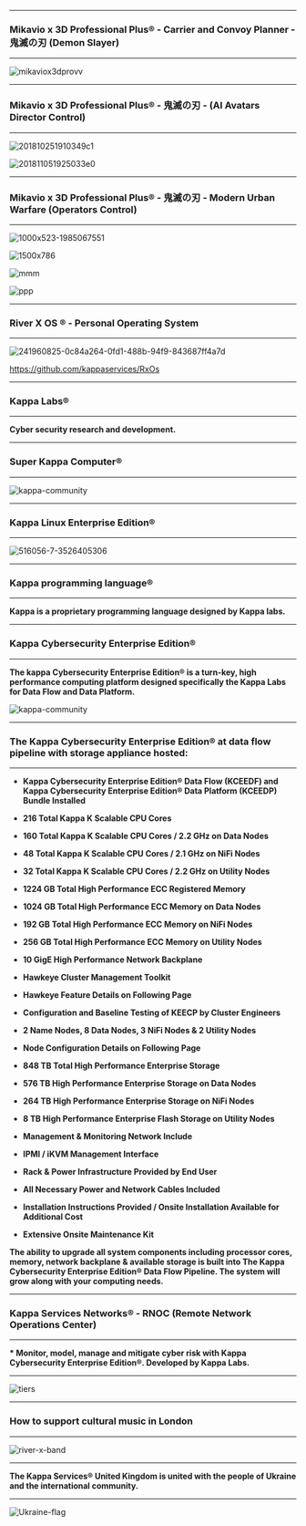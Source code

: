 <!--
**kappaservices/kappaservices** is a ✨ _special_ ✨ repository because its `README.md` (this file) appears on your GitHub profile.

Here are some ideas to get you started:

- 🔭 I’m currently working on ...
- 🌱 I’m currently learning ...
- 👯 I’m looking to collaborate on ...
- 🤔 I’m looking for help with ...
- 💬 Ask me about ...
- 📫 How to reach me: ...
- 😄 Pronouns: ...
- ⚡ Fun fact: ...
-->

************************************************************************************************************************ 
### Mikavio x 3D Professional Plus® - Carrier and Convoy Planner - 鬼滅の刃 (Demon Slayer)
************************************************************************************************************************

![mikaviox3dprovv](https://github.com/kappaservices/Mikaviox3D/assets/134499461/49cad40c-52e7-4c23-b577-4473a316b3e2)

************************************************************************************************************************ 
### Mikavio x 3D Professional Plus® - 鬼滅の刃 - (AI Avatars Director Control)
************************************************************************************************************************

![201810251910349c1](https://github.com/kappaservices/Mikaviox3D/assets/134499461/3711b1a0-4a76-4d03-8306-6b2d3b2479b8)

![201811051925033e0](https://github.com/kappaservices/Mikaviox3D/assets/134499461/bf608242-d740-4f11-af12-b307df5c7cda)

************************************************************************************************************************ 
### Mikavio x 3D Professional Plus® - 鬼滅の刃 - Modern Urban Warfare (Operators Control)
************************************************************************************************************************

![1000x523-1985067551](https://github.com/kappaservices/Mikaviox3D/assets/134499461/7df52291-9ac2-4842-9655-9e9be3ea2854)

![1500x786](https://github.com/kappaservices/Mikaviox3D/assets/134499461/da68f091-e455-4032-9edf-614da26c35f4)

![mmm](https://github.com/kappaservices/Mikaviox3D/assets/134499461/084cdc26-581d-439b-9258-a8039dcf2ce5)

![ppp](https://github.com/kappaservices/Mikaviox3D/assets/134499461/a301ff6d-20e8-4517-a8dc-e49788296e0a)

************************************************************************************************************************ 
### River X OS ® - Personal Operating System
************************************************************************************************************************

![241960825-0c84a264-0fd1-488b-94f9-843687ff4a7d](https://github.com/kappaservices/RxOs/assets/134499461/7bbca3e3-f541-4427-8b8a-eed427df0fc1)

https://github.com/kappaservices/RxOs

************************************************************************************************************************ 
### Kappa Labs®
************************************************************************************************************************

<b>Cyber security research and development.</b>

************************************************************************************************************************
### Super Kappa Computer®
************************************************************************************************************************ 

![kappa-community](https://user-images.githubusercontent.com/134499461/240947639-ba85cf91-c040-4ba5-bbf6-8e97ba3ec528.jpg)

************************************************************************************************************************ 
### Kappa Linux Enterprise Edition®
************************************************************************************************************************

![516056-7-3526405306](https://github.com/kappaservices/kappaservices/assets/134499461/180d0a9b-cac2-4e70-a5f9-4bed21e407c8)

************************************************************************************************************************ 
### Kappa programming language®
************************************************************************************************************************

<b>Kappa is a proprietary programming language designed by Kappa labs.</b>
 
************************************************************************************************************************ 
### Kappa Cybersecurity Enterprise Edition®
************************************************************************************************************************

<b>The kappa Cybersecurity Enterprise Edition® is a turn-key, high performance computing platform designed specifically the Kappa Labs for Data Flow and Data Platform.</b>

![kappa-community](https://user-images.githubusercontent.com/134499461/241092635-48010fdf-b6e4-4ab5-845e-c7237f73ad0a.png) 
 
************************************************************************************************************************
### The Kappa Cybersecurity Enterprise Edition® at data flow pipeline with storage appliance hosted:
************************************************************************************************************************

<b> 

* Kappa Cybersecurity Enterprise Edition® Data Flow (KCEEDF) and Kappa Cybersecurity Enterprise Edition® Data Platform	(KCEEDP) Bundle Installed	<br/>
 
* 216 Total	Kappa	K Scalable	CPU	Cores<br/>
* 160 Total	Kappa	K Scalable CPU	Cores	/	2.2 GHz on	Data	Nodes<br/>
* 48	Total	Kappa	K Scalable	CPU	Cores	/	2.1	GHz	on	NiFi	Nodes<br/>
* 32 Total	Kappa	K Scalable	CPU	Cores	/	2.2	GHz	on	Utility	Nodes<br/>
  
* 1224 GB	Total	High	Performance	ECC	Registered	Memory<br/>
* 1024 GB	Total	High	Performance	ECC	Memory	on	Data	Nodes<br/>
* 192	GB	Total	High	Performance	ECC	Memory	on	NiFi	Nodes<br/>
* 256 GB	Total	High	Performance	ECC	Memory	on	Utility	Nodes<br/>
  
* 10 GigE	High	Performance	Network	Backplane<br/>
 
* Hawkeye Cluster Management Toolkit<br/>
* Hawkeye Feature	Details	on Following Page<br/>

* Configuration	and	Baseline Testing of KEECP	by Cluster Engineers<br/> 
 
* 2 Name Nodes, 8 Data Nodes, 3 NiFi Nodes & 2	Utility	Nodes<br/>
* Node Configuration	Details	on	Following	Page<br/>

* 848 TB Total High Performance Enterprise Storage<br/>
* 576 TB High Performance	Enterprise	Storage	on	Data	Nodes<br/>
* 264 TB	High	Performance	Enterprise	Storage	on	NiFi	Nodes<br/>
* 8	TB High Performance	Enterprise	Flash	Storage	on	Utility	Nodes<br/>
  
* Management	&	Monitoring	Network	Include<br/>
* IPMI	/	iKVM	Management Interface<br/>
  
* Rack & Power Infrastructure Provided by End	User <br/>
* All	Necessary	Power	and	Network	Cables Included <br/>
* Installation	Instructions Provided / Onsite	Installation	Available	for	Additional	Cost <br/>
* Extensive	Onsite	Maintenance	Kit<br/>  
  
The ability to upgrade all system components including processor cores, memory, network backplane & available storage is built into The Kappa Cybersecurity Enterprise Edition® Data Flow Pipeline. The system will grow along with your computing needs.<br/> 

</b> 

************************************************************************************************************************ 
### Kappa Services Networks® - RNOC (Remote Network Operations Center)
************************************************************************************************************************

<b>* Monitor, model, manage and mitigate cyber risk with Kappa Cybersecurity Enterprise Edition®. Developed by Kappa Labs.</b>

************************************************************************************************************************

![tiers](https://user-images.githubusercontent.com/134499461/240970538-2081679f-63b0-4a0e-9c87-101ed1ff4d6f.png)

************************************************************************************************************************ 
### How to support cultural music in London
************************************************************************************************************************

![river-x-band](https://user-images.githubusercontent.com/134499461/241018074-ae105e6d-6a20-40ff-86d5-b98e14cdd2b8.jpg)

************************************************************************************************************************
<b> The Kappa Services® United Kingdom is united with the people of Ukraine and the international community.</b>
************************************************************************************************************************

![Ukraine-flag](https://github.com/kappaservices/kappaservices/assets/134499461/e8e96be8-18a9-4c2b-b094-08e9d68ea422)
